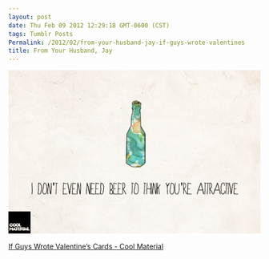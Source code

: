```yaml
---
layout: post
date: Thu Feb 09 2012 12:29:18 GMT-0600 (CST)
tags: Tumblr Posts
Permalink: /2012/02/from-your-husband-jay-if-guys-wrote-valentines
title: From Your Husband, Jay
---
```


![](/public/assets/tumblr/tumblr_lz520uGRRA1qa4klho1_1280.jpg)

[If Guys Wrote Valentine’s Cards - Cool Material](http://coolmaterial.com/roundup/if-guys-wrote-valentines-cards/?utm_source=loopinsight.com&utm_medium=referral&utm_campaign=Feed:%20loopinsight/KqJb%20(The%20Loop))
